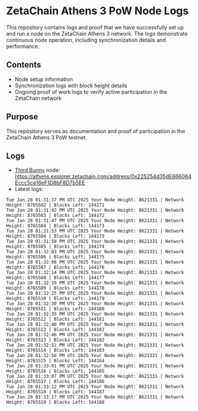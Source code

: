 # ZetaChain Athens 3 PoW Node Logs
This repository contains logs and proof that we have successfully set up and run a node on the ZetaChain Athens 3 network. The logs demonstrate continuous node operation, including synchronization details and performance.

## Contents
- Node setup information
- Synchronization logs with block height details
- Ongoing proof of work logs to verify active participation in the ZetaChain network

## Purpose
This repository serves as documentation and proof of participation in the ZetaChain Athens 3 PoW testnet.

## Logs

- [Third Bunny](https://thirdbunny.xyz/) node: https://athens.explorer.zetachain.com/address/0x225254d35dE666064Eccc5ce16eF1D8bF8D7b5EE
- Latest logs:
```
Tue Jan 28 01:31:37 PM UTC 2025 Your Node Height: 8621331 | Network Height: 8765502 | Blocks Left: 144171
Tue Jan 28 01:31:42 PM UTC 2025 Your Node Height: 8621331 | Network Height: 8765503 | Blocks Left: 144172
Tue Jan 28 01:31:47 PM UTC 2025 Your Node Height: 8621331 | Network Height: 8765504 | Blocks Left: 144173
Tue Jan 28 01:31:53 PM UTC 2025 Your Node Height: 8621331 | Network Height: 8765504 | Blocks Left: 144173
Tue Jan 28 01:31:58 PM UTC 2025 Your Node Height: 8621331 | Network Height: 8765505 | Blocks Left: 144174
Tue Jan 28 01:32:03 PM UTC 2025 Your Node Height: 8621331 | Network Height: 8765506 | Blocks Left: 144175
Tue Jan 28 01:32:08 PM UTC 2025 Your Node Height: 8621331 | Network Height: 8765507 | Blocks Left: 144176
Tue Jan 28 01:32:14 PM UTC 2025 Your Node Height: 8621331 | Network Height: 8765508 | Blocks Left: 144177
Tue Jan 28 01:32:19 PM UTC 2025 Your Node Height: 8621331 | Network Height: 8765509 | Blocks Left: 144178
Tue Jan 28 01:32:25 PM UTC 2025 Your Node Height: 8621331 | Network Height: 8765510 | Blocks Left: 144179
Tue Jan 28 01:32:30 PM UTC 2025 Your Node Height: 8621331 | Network Height: 8765511 | Blocks Left: 144180
Tue Jan 28 01:32:35 PM UTC 2025 Your Node Height: 8621331 | Network Height: 8765512 | Blocks Left: 144181
Tue Jan 28 01:32:40 PM UTC 2025 Your Node Height: 8621331 | Network Height: 8765513 | Blocks Left: 144182
Tue Jan 28 01:32:46 PM UTC 2025 Your Node Height: 8621331 | Network Height: 8765513 | Blocks Left: 144182
Tue Jan 28 01:32:51 PM UTC 2025 Your Node Height: 8621331 | Network Height: 8765514 | Blocks Left: 144183
Tue Jan 28 01:32:56 PM UTC 2025 Your Node Height: 8621331 | Network Height: 8765515 | Blocks Left: 144184
Tue Jan 28 01:33:01 PM UTC 2025 Your Node Height: 8621331 | Network Height: 8765516 | Blocks Left: 144185
Tue Jan 28 01:33:07 PM UTC 2025 Your Node Height: 8621331 | Network Height: 8765517 | Blocks Left: 144186
Tue Jan 28 01:33:12 PM UTC 2025 Your Node Height: 8621331 | Network Height: 8765518 | Blocks Left: 144187
Tue Jan 28 01:33:17 PM UTC 2025 Your Node Height: 8621331 | Network Height: 8765519 | Blocks Left: 144188
```
